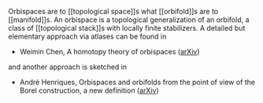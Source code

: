 Orbispaces are to [[topological space]]s what [[orbifold]]s are to [[manifold]]s. An orbispace is a topological generalization of an orbifold, a class of [[topological stack]]s with locally finite stabilizers. A detailed but elementary approach via atlases can be found in 

* Weimin Chen, A homotopy theory of orbispaces ([arXiv](http://arxiv.org/abs/math/0102020))

and another approach is sketched in 

* Andr&#233; Henriques, Orbispaces and orbifolds from the point of view of the Borel construction, a new definition ([arXiv](http://arxiv.org/abs/math/0112006))


